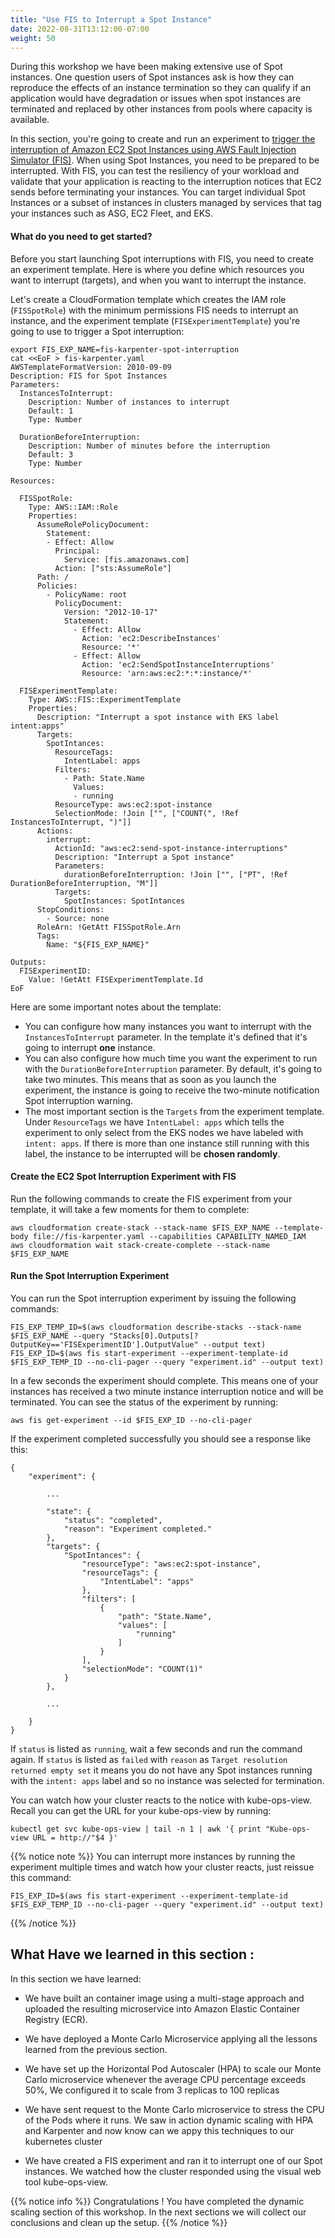 ```yaml
---
title: "Use FIS to Interrupt a Spot Instance"
date: 2022-08-31T13:12:00-07:00
weight: 50
---
```


During this workshop we have been making extensive use of Spot instances. One question users of Spot instances ask is how they can reproduce the effects of an instance termination so they can qualify if an application would have degradation or issues when spot instances are terminated and replaced by other instances from pools where capacity is available.

In this section, you're going to create and run an experiment to [trigger the interruption of Amazon EC2 Spot Instances using AWS Fault Injection Simulator (FIS)](https://aws.amazon.com/blogs/compute/implementing-interruption-tolerance-in-amazon-ec2-spot-with-aws-fault-injection-simulator/). When using Spot Instances, you need to be prepared to be interrupted. With FIS, you can test the resiliency of your workload and validate that your application is reacting to the interruption notices that EC2 sends before terminating your instances. You can target individual Spot Instances or a subset of instances in clusters managed by services that tag your instances such as ASG, EC2 Fleet, and EKS.

#### What do you need to get started?

Before you start launching Spot interruptions with FIS, you need to create an experiment template. Here is where you define which resources you want to interrupt (targets), and when you want to interrupt the instance. 

Let's create a CloudFormation template which creates the IAM role (`FISSpotRole`) with the minimum permissions FIS needs to interrupt an instance, and the experiment template (`FISExperimentTemplate`) you're going to use to trigger a Spot interruption:

```
export FIS_EXP_NAME=fis-karpenter-spot-interruption
cat <<EoF > fis-karpenter.yaml
AWSTemplateFormatVersion: 2010-09-09
Description: FIS for Spot Instances
Parameters:
  InstancesToInterrupt:
    Description: Number of instances to interrupt
    Default: 1
    Type: Number

  DurationBeforeInterruption:
    Description: Number of minutes before the interruption
    Default: 3
    Type: Number

Resources:

  FISSpotRole:
    Type: AWS::IAM::Role
    Properties:
      AssumeRolePolicyDocument:
        Statement:
        - Effect: Allow
          Principal:
            Service: [fis.amazonaws.com]
          Action: ["sts:AssumeRole"]
      Path: /
      Policies:
        - PolicyName: root
          PolicyDocument:
            Version: "2012-10-17"
            Statement:
              - Effect: Allow
                Action: 'ec2:DescribeInstances'
                Resource: '*'
              - Effect: Allow
                Action: 'ec2:SendSpotInstanceInterruptions'
                Resource: 'arn:aws:ec2:*:*:instance/*'

  FISExperimentTemplate:
    Type: AWS::FIS::ExperimentTemplate
    Properties:       
      Description: "Interrupt a spot instance with EKS label intent:apps"
      Targets: 
        SpotIntances:
          ResourceTags: 
            IntentLabel: apps
          Filters:
            - Path: State.Name
              Values: 
              - running
          ResourceType: aws:ec2:spot-instance
          SelectionMode: !Join ["", ["COUNT(", !Ref InstancesToInterrupt, ")"]]
      Actions: 
        interrupt:
          ActionId: "aws:ec2:send-spot-instance-interruptions"
          Description: "Interrupt a Spot instance"
          Parameters: 
            durationBeforeInterruption: !Join ["", ["PT", !Ref DurationBeforeInterruption, "M"]]
          Targets: 
            SpotInstances: SpotIntances
      StopConditions:
        - Source: none
      RoleArn: !GetAtt FISSpotRole.Arn
      Tags: 
        Name: "${FIS_EXP_NAME}"

Outputs:
  FISExperimentID:
    Value: !GetAtt FISExperimentTemplate.Id
EoF
```

Here are some important notes about the template:

* You can configure how many instances you want to interrupt with the `InstancesToInterrupt` parameter. In the template it's defined that it's going to interrupt **one** instance.
* You can also configure how much time you want the experiment to run with the `DurationBeforeInterruption` parameter. By default, it's going to take two minutes. This means that as soon as you launch the experiment, the instance is going to receive the two-minute notification Spot interruption warning.
* The most important section is the `Targets` from the experiment template. Under `ResourceTags` we have `IntentLabel: apps` which tells the experiment to only select from the EKS nodes we have labeled with `intent: apps`. If there is more than one instance still running with this label, the instance to be interrupted will be **chosen randomly**.

#### Create the EC2 Spot Interruption Experiment with FIS

Run the following commands to create the FIS experiment from your template, it will take a few moments for them to complete:

```
aws cloudformation create-stack --stack-name $FIS_EXP_NAME --template-body file://fis-karpenter.yaml --capabilities CAPABILITY_NAMED_IAM
aws cloudformation wait stack-create-complete --stack-name $FIS_EXP_NAME
```

#### Run the Spot Interruption Experiment

You can run the Spot interruption experiment by issuing the following commands:

```
FIS_EXP_TEMP_ID=$(aws cloudformation describe-stacks --stack-name $FIS_EXP_NAME --query "Stacks[0].Outputs[?OutputKey=='FISExperimentID'].OutputValue" --output text)
FIS_EXP_ID=$(aws fis start-experiment --experiment-template-id $FIS_EXP_TEMP_ID --no-cli-pager --query "experiment.id" --output text)
```

In a few seconds the experiment should complete. This means one of your instances has received a two minute instance interruption notice and will be terminated. You can see the status of the experiment by running:

```
aws fis get-experiment --id $FIS_EXP_ID --no-cli-pager
```

If the experiment completed successfully you should see a response like this:

```
{
    "experiment": {

        ...

        "state": {
            "status": "completed",
            "reason": "Experiment completed."
        },
        "targets": {
            "SpotIntances": {
                "resourceType": "aws:ec2:spot-instance",
                "resourceTags": {
                    "IntentLabel": "apps"
                },
                "filters": [
                    {
                        "path": "State.Name",
                        "values": [
                            "running"
                        ]
                    }
                ],
                "selectionMode": "COUNT(1)"
            }
        },

        ...

    }
}
```

If `status` is listed as `running`, wait a few seconds and run the command again. If `status` is listed as `failed` with `reason` as `Target resolution returned empty set` it means you do not have any Spot instances running with the `intent: apps` label and so no instance was selected for termination.

You can watch how your cluster reacts to the notice with kube-ops-view. Recall you can get the URL for your kube-ops-view by running:

```
kubectl get svc kube-ops-view | tail -n 1 | awk '{ print "Kube-ops-view URL = http://"$4 }'
```

{{% notice note %}}
You can interrupt more instances by running the experiment multiple times and watch how your cluster reacts, just reissue this command:
```
FIS_EXP_ID=$(aws fis start-experiment --experiment-template-id $FIS_EXP_TEMP_ID --no-cli-pager --query "experiment.id" --output text)
```
{{% /notice %}}

## What Have we learned in this section : 

In this section we have learned:

* We have built an container image using a multi-stage approach and uploaded the resulting microservice into Amazon Elastic Container Registry (ECR).

* We have deployed a Monte Carlo Microservice applying all the lessons learned from the previous section.

* We have set up the Horizontal Pod Autoscaler (HPA) to scale our Monte Carlo microservice whenever the average CPU percentage exceeds 50%, We configured it to scale from 3 replicas to 100 replicas

* We have sent request to the Monte Carlo microservice to stress the CPU of the Pods where it runs. We saw in action dynamic scaling with HPA and Karpenter and now know can we appy this techniques to our kubernetes cluster

* We have created a FIS experiment and ran it to interrupt one of our Spot instances. We watched how the cluster responded using the visual web tool kube-ops-view.


{{% notice info %}}
Congratulations ! You have completed the dynamic scaling section of this workshop.
In the next sections we will collect our conclusions and clean up the setup.
{{% /notice %}}
